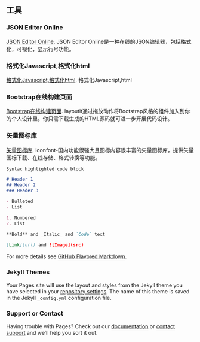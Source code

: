 ## 工具
### JSON Editor Online
[JSON Editor Online](http://jsoneditoronline.org/).
JSON Editor Online是一种在线的JSON编辑器，包括格式化，可视化，显示行号功能。
### 格式化Javascript,格式化html
[格式化Javascript,格式化html](http://jsbeautifier.org/).
格式化Javascript,html
### Bootstrap在线构建页面
[Bootstrap在线构建页面](http://www.bootcss.com/p/layoutit/).
layoutit通过拖放动作将Bootstrap风格的组件加入到你的个人设计里。你只需下载生成的HTML源码就可进一步开展代码设计。
### 矢量图标库
[矢量图标库](https://www.iconfont.cn/).
Iconfont-国内功能很强大且图标内容很丰富的矢量图标库，提供矢量图标下载、在线存储、格式转换等功能。
```markdown
Syntax highlighted code block

# Header 1
## Header 2
### Header 3

- Bulleted
- List

1. Numbered
2. List

**Bold** and _Italic_ and `Code` text

[Link](url) and ![Image](src)
```

For more details see [GitHub Flavored Markdown](https://guides.github.com/features/mastering-markdown/).

### Jekyll Themes

Your Pages site will use the layout and styles from the Jekyll theme you have selected in your [repository settings](https://github.com/tianyaxiang/github.io/settings). The name of this theme is saved in the Jekyll `_config.yml` configuration file.

### Support or Contact

Having trouble with Pages? Check out our [documentation](https://help.github.com/categories/github-pages-basics/) or [contact support](https://github.com/contact) and we’ll help you sort it out.
